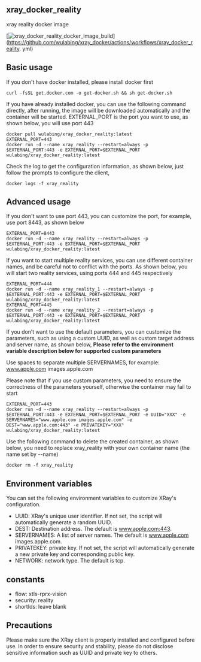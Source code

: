 ## xray_docker_reality
xray reality docker image

[![xray_docker_reality_docker_image_build](https://github.com/wulabing/xray_docker/actions/workflows/xray_docker_reality.yml/badge.svg)](https://github.com/wulabing/xray_docker/actions/workflows/xray_docker_reality. yml)

## Basic usage
If you don't have docker installed, please install docker first

```
curl -fsSL get.docker.com -o get-docker.sh && sh get-docker.sh
```

If you have already installed docker, you can use the following command directly, after running, the image will be downloaded automatically and the container will be started.
EXTERNAL_PORT is the port you want to use, as shown below, you will use port 443

```
docker pull wulabing/xray_docker_reality:latest
EXTERNAL_PORT=443
docker run -d --name xray_reality --restart=always -p $EXTERNAL_PORT:443 -e EXTERNAL_PORT=$EXTERNAL_PORT wulabing/xray_docker_reality:latest
```

Check the log to get the configuration information, as shown below, just follow the prompts to configure the client,

```
docker logs -f xray_reality
```

## Advanced usage

If you don't want to use port 443, you can customize the port, for example, use port 8443, as shown below

```
EXTERNAL_PORT=8443
docker run -d --name xray_reality --restart=always -p $EXTERNAL_PORT:443 -e EXTERNAL_PORT=$EXTERNAL_PORT wulabing/xray_docker_reality:latest
```

If you want to start multiple reality services, you can use different container names, and be careful not to conflict with the ports. As shown below, you will start two reality services, using ports 444 and 445 respectively

```
EXTERNAL_PORT=444
docker run -d --name xray_reality_1 --restart=always -p $EXTERNAL_PORT:443 -e EXTERNAL_PORT=$EXTERNAL_PORT wulabing/xray_docker_reality:latest
EXTERNAL_PORT=445
docker run -d --name xray_reality_2 --restart=always -p $EXTERNAL_PORT:443 -e EXTERNAL_PORT=$EXTERNAL_PORT wulabing/xray_docker_reality:latest
```

If you don’t want to use the default parameters, you can customize the parameters, such as using a custom UUID, as well as custom target address and server name, as shown below, **Please refer to the environment variable description below for supported custom parameters**

Use spaces to separate multiple SERVERNAMES, for example: www.apple.com images.apple.com

Please note that if you use custom parameters, you need to ensure the correctness of the parameters yourself, otherwise the container may fail to start
```
EXTERNAL_PORT=443
docker run -d --name xray_reality --restart=always -p $EXTERNAL_PORT:443 -e EXTERNAL_PORT=$EXTERNAL_PORT -e UUID="XXX" -e SERVERNAMES="www.apple.com images.apple.com" -e DEST="www.apple.com:443" -e PRIVATEKEY="XXX" wulabing/xray_docker_reality:latest
```

Use the following command to delete the created container, as shown below, you need to replace xray_reality with your own container name (the name set by --name)

```
docker rm -f xray_reality
```


## Environment variables
You can set the following environment variables to customize XRay's configuration.
* UUID: XRay's unique user identifier. If not set, the script will automatically generate a random UUID.
* DEST: Destination address. The default is www.apple.com:443.
* SERVERNAMES: A list of server names. The default is www.apple.com images.apple.com.
* PRIVATEKEY: private key. If not set, the script will automatically generate a new private key and corresponding public key.
* NETWORK: network type. The default is tcp.

## constants
* flow: xtls-rprx-vision
* security: reality
* shortIds: leave blank

## Precautions
Please make sure the XRay client is properly installed and configured before use.
In order to ensure security and stability, please do not disclose sensitive information such as UUID and private key to others.